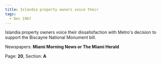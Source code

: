 ```yaml
---  
title: Islandia property owners voice their  
tags:  
  - Dec 1967  
---  
```

  
Islandia property owners voice their dissatisfaction with Metro's decision to support the Biscayne National Monument bill.  
  
Newspapers: **Miami Morning News or The Miami Herald**  
  
Page: **20**, Section: **A** 
